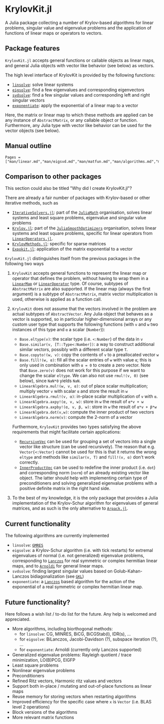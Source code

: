 # KrylovKit.jl

A Julia package collecting a number of Krylov-based algorithms for linear problems, singular
value and eigenvalue problems and the application of functions of linear maps or operators
to vectors.

## Package features
`KrylovKit.jl` accepts general functions or callable objects as linear maps, and general Julia
objects with vector like behavior (see below) as vectors.

The high level interface of KrylovKit is provided by the following functions:
*   [`linsolve`](@ref): solve linear systems
*   [`eigsolve`](@ref): find a few eigenvalues and corresponding eigenvectors
*   [`svdsolve`](@ref): find a few singular values and corresponding left and right singular vectors
*   [`exponentiate`](@ref): apply the exponential of a linear map to a vector

Here, the matrix or linear map to which these methods are applied can be any instance of `AbstractMatrix`,
or any callable object or function. Furthermore, any Julia type with vector like behavior can
be used for the vector objects (see below).

## Manual outline

```@contents
Pages = ["man/linear.md","man/eigsvd.md","man/matfun.md","man/algorithms.md","man/implementation.md"]
```

## Comparison to other packages
This section could also be titled "Why did I create KrylovKit.jl"?

There are already a fair number of packages with Krylov-based or other iterative methods, such as
*   [`IterativeSolvers.jl`](https://github.com/JuliaMath/IterativeSolvers.jl): part of the
    [`JuliaMath`](https://github.com/JuliaMath) organisation, solves linear systems and least
    square problems, eigenvalue and singular value problems
*   [`Krylov.jl`](https://github.com/JuliaSmoothOptimizers/Krylov.jl): part of the
    [`JuliaSmoothOptimizers`](https://github.com/JuliaSmoothOptimizers) organisation, solves
    linear systems and least square problems, specific for linear operators from
    [`LinearOperators.jl`](https://github.com/JuliaSmoothOptimizers/LinearOperators.jl).
*   [`KrylovMethods.jl`](https://github.com/lruthotto/KrylovMethods.jl): specific for sparse matrices
*   [`Expokit.jl`](https://github.com/acroy/Expokit.jl): application of the matrix exponential to a vector

`KrylovKit.jl` distinguishes itself from the previous packages in the following two ways

1.  `KrylovKit` accepts general functions to represent the linear map or operator that defines
    the problem, without having to wrap them in a [`LinearMap`](https://github.com/Jutho/LinearMaps.jl)
    or [`LinearOperator`](https://github.com/JuliaSmoothOptimizers/LinearOperators.jl) type.
    Of course, subtypes of `AbstractMatrix` are also supported. If the linear map (always the first
    argument) is a subtype of `AbstractMatrix`, matrix vector multiplication is used, otherwise
    is applied as a function call.

2.  `KrylovKit` does not assume that the vectors involved in the problem are actual subtypes of
    `AbstractVector`. Any Julia object that behaves as a vector is supported, so in particular
    higher-dimensional arrays or any custom user type that supports the following functions
    (with `v` and `w` two instances of this type and `α` a scalar (`Number`)):
    *   `Base.eltype(v)`: the scalar type (i.e. `<:Number`) of the data in `v`
    *   `Base.similar(v, [T::Type<:Number])`: a way to construct additional similar vectors,
        possibly with a different scalar type `T`.
    *   `Base.copyto!(w, v)`: copy the contents of `v` to a preallocated vector `w`
    *   `Base.fill!(w, α)`: fill all the scalar entries of `w` with value `α`; this is only
        used in combination with `α = 0` to create a zero vector. Note that `Base.zero(v)` does
        not work for this purpose if we want to change the scalar `eltype`. We can also not
        use `rmul!(v, 0)` (see below), since `NaN*0` yields `NaN`.
    *   `LinearAlgebra.mul!(w, v, α)`: out of place scalar multiplication; multiply
        vector `v` with scalar `α` and store the result in `w`
    *   `LinearAlgebra.rmul!(v, α)`: in-place scalar multiplication of `v` with `α`.
    *   `LinearAlgebra.axpy!(α, v, w)`: store in `w` the result of `α*v + w`
    *   `LinearAlgebra.axpby!(α, v, β, w)`: store in `w` the result of `α*v + β*w`
    *   `LinearAlgebra.dot(v,w)`: compute the inner product of two vectors
    *   `LinearAlgebra.norm(v)`: compute the 2-norm of a vector

    Furthermore, `KrylovKit` provides two types satisfying the above requirements that might
    facilitate certain applications:
    * [`RecursiveVec`](@ref) can be used for grouping a set of vectors into a single vector like
    structure (can be used recursively). The reason that e.g. `Vector{<:Vector}` cannot be used
    for this is that it returns the wrong `eltype` and methods like `similar(v, T)` and `fill!(v, α)`
    don't work correctly.
    * [`InnerProductVec`](@ref) can be used to redefine the inner product (i.e. `dot`) and corresponding
    norm (`norm`) of an already existing vector like object. The latter should help with implementing
    certain type of preconditioners and solving generalized eigenvalue problems with a positive
    definite matrix in the right hand side.

3.  To the best of my knowledge, it is the only package that provides a Julia implementation of
    the Krylov-Schur algorithm for eigenvalues of general matrices, and as such is the only
    alternative to [`Arpack.jl`](https://github.com/JuliaLinearAlgebra/Arpack.jl).

## Current functionality

The following algorithms are currently implemented
*   `linsolve`: [`GMRES`](@ref)
*   `eigsolve`: a Krylov-Schur algorithm (i.e. with tick restarts) for extremal eigenvalues of
    normal (i.e. not generalized) eigenvalue problems, corresponding to [`Lanczos`](@ref) for
    real symmetric or complex hermitian linear maps, and to [`Arnoldi`](@ref) for general linear maps.
*   `svdsolve`: finding largest singular values based on Golub-Kahan-Lanczos bidiagonalization
    (see [`GKL`](@ref))
*   `exponentiate`: a [`Lanczos`](@ref) based algorithm for the action of the exponential of
    a real symmetric or complex hermitian linear map.

## Future functionality?

Here follows a wish list / to-do list for the future. Any help is welcomed and appreciated.

*   More algorithms, including biorthogonal methods:
    -   for `linsolve`: CG, MINRES, BiCG, BiCGStab(l), IDR(s), ...
    -   for `eigsolve`: BiLanczos, Jacobi-Davidson (?), subspace iteration (?), ...
    -   for `exponentiate`: Arnoldi (currently only Lanczos supported)
*   Generalized eigenvalue problems: Rayleigh quotient / trace minimization, LO(B)PCG, EIGFP
*   Least square problems
*   Nonlinear eigenvalue problems
*   Preconditioners
*   Refined Ritz vectors, Harmonic ritz values and vectors
*   Support both in-place / mutating and out-of-place functions as linear maps
*   Reuse memory for storing vectors when restarting algorithms
*   Improved efficiency for the specific case where `x` is `Vector` (i.e. BLAS level 2 operations)
*   Block versions of the algorithms
*   More relevant matrix functions

